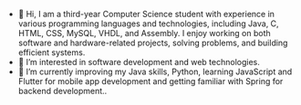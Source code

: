 - 👋 Hi, I am a third-year Computer Science student with experience in various programming languages and technologies, including Java,  C, HTML, CSS, MySQL, VHDL, and Assembly. I enjoy working on both software and hardware-related projects, solving problems, and building efficient systems.
- 👀 I’m interested in software development and web technologies.
- 🌱 I’m currently improving my Java skills, Python, learning JavaScript and Flutter for mobile app development and getting familiar with Spring for backend development..


<!---
Deni2704/Deni2704 is a ✨ special ✨ repository because its `README.md` (this file) appears on your GitHub profile.
You can click the Preview link to take a look at your changes.
--->
